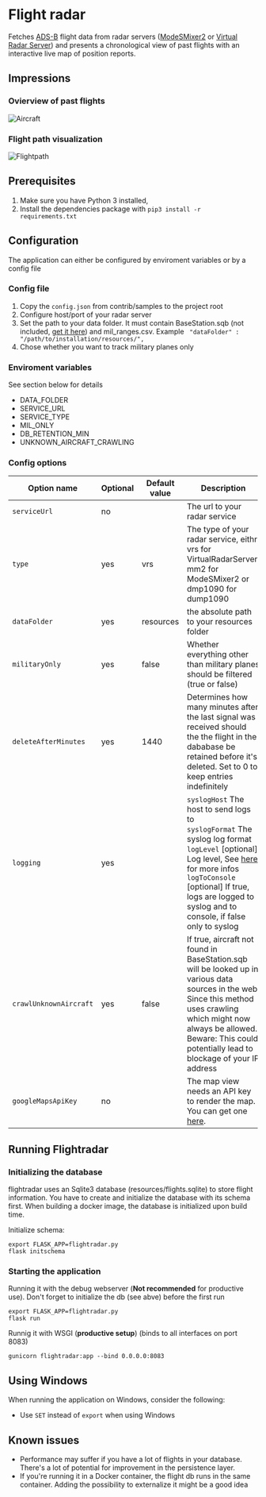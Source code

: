 # Flight radar

Fetches [ADS-B](https://en.wikipedia.org/wiki/Automatic_dependent_surveillance_-_broadcast) flight data from radar servers ([ModeSMixer2](http://xdeco.org/?page_id=48) or [Virtual Radar Server](http://www.virtualradarserver.co.uk/)) and presents a chronological view of past flights with an interactive live map of position reports. 

## Impressions

### Ovierview of past flights
![Aircraft](https://user-images.githubusercontent.com/54601848/71522312-70d61200-28c4-11ea-9295-cd98c9d20b42.png)

### Flight path visualization
![Flightpath](https://user-images.githubusercontent.com/54601848/71522306-6ae03100-28c4-11ea-9db8-c93fad289ffe.png)

## Prerequisites

1. Make sure you have Python 3 installed,
1. Install the dependencies package with ```pip3 install -r requirements.txt```

## Configuration

The application can either be configured by enviroment variables or by a config file

### Config file

1. Copy the ```config.json``` from contrib/samples to the project root
2. Configure host/port of your radar server
3. Set the path to your data folder. It must contain BaseStation.sqb (not included, [get it here](https://data.flightairmap.com/)) and mil_ranges.csv. Example ``` "dataFolder" : "/path/to/installation/resources/",```
4. Chose whether you want to track military planes only

### Enviroment variables

See section below for details

* DATA_FOLDER
* SERVICE_URL
* SERVICE_TYPE
* MIL_ONLY
* DB_RETENTION_MIN
* UNKNOWN_AIRCRAFT_CRAWLING

### Config options

| Option name                | Optional | Default value | Description                                                                                                                                                                                                                                                                                                                        |
|----------------------------|----------|---------------|------------------------------------------------------------------------------------------------------------------------------------------------------------------------------------------------------------------------------------------------------------------------------------------------------------------------------------|
| ```serviceUrl```           | no       |               | The url to your radar service                                                                                                                                                                                                                                                                                                      |
| ```type```                 | yes      | vrs           | The type of your radar service, eithr vrs for VirtualRadarServer, mm2 for ModeSMixer2 or dmp1090 for dump1090                                                                                                                                                                                                                                           |
| ```dataFolder```           | yes      | resources     | the absolute path to your resources folder                                                                                                                                                                                                                                                                                         |
| ```militaryOnly```         | yes      | false         | Whether everything other than military planes should be filtered (true or false)                                                                                                                                                                                                                                                   |
| ```deleteAfterMinutes```   | yes      | 1440          | Determines how many minutes after the last signal was received should the the flight in the dababase be retained before it's deleted. Set to 0 to keep entries indefinitely                                                                                                                                                        |
| ```logging```              | yes      |               | ```syslogHost``` The host to send logs to<br>```syslogFormat``` The syslog log format<br>```logLevel``` [optional] Log level, See [here](https://docs.python.org/2/library/logging.html#logging-levels) for more infos<br>```logToConsole``` [optional] If true, logs are logged to syslog and to console, if false only to syslog |
| ```crawlUnknownAircraft``` | yes      | false         | If true, aircraft not found in BaseStation.sqb will be looked up in various data sources in the web. Since this method uses crawling which might now always be allowed. Beware: This could potentially lead to blockage of your IP address                                                                                         |
| ```googleMapsApiKey```     | no       |               | The map view needs an API key to render the map. You can get one [here](https://developers.google.com/maps/documentation/javascript/get-api-key).                           

## Running Flightradar

### Initializing the database

flightradar uses an Sqlite3 database (resources/flights.sqlite) to store flight information. You have to create and initialize the database with its schema first. When building a docker image, the database is initialized upon build time. 

Initialize schema:
```
export FLASK_APP=flightradar.py
flask initschema
```
### Starting the application

Running it with the debug webserver (__Not recommended__ for productive use). Don't forget to initialize the db  (see abve) before the first run

```
export FLASK_APP=flightradar.py
flask run
```
Runnig it with WSGI (__productive setup__) (binds to all interfaces on port 8083)
```
gunicorn flightradar:app --bind 0.0.0.0:8083
```

## Using Windows
When running the application on Windows, consider the following: 
* Use ```SET``` instead of ```export``` when using Windows

## Known issues
* Performance may suffer if you have a lot of flights in your database. There's a lot of potential for improvement in the persistence layer.
* If you're running it in a Docker container, the flight db runs in the same container. Adding the possibility to externalize it might be a good idea 


